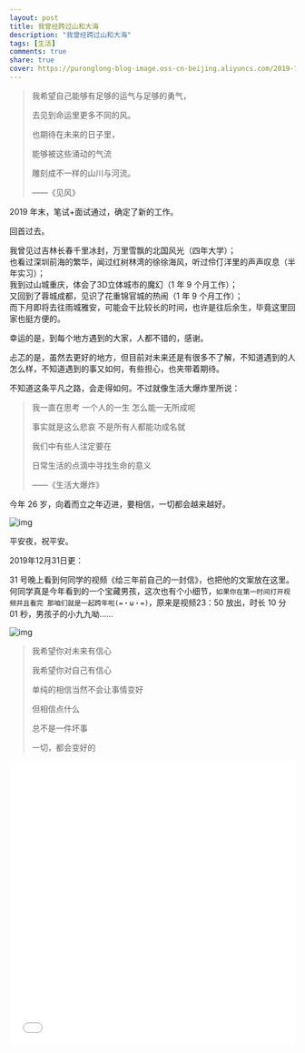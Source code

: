 ```yaml
---
layout: post
title: 我曾经跨过山和大海
description: "我曾经跨过山和大海"
tags: [生活]
comments: true
share: true
cover: https://puronglong-blog-image.oss-cn-beijing.aliyuncs.com/2019-12-24-115716.jpg
---
```


> 我希望自己能够有足够的运气与足够的勇气，
> 
> 去见到命运里更多不同的风。
> 
> 也期待在未来的日子里，
> 
> 能够被这些涌动的气流
> 
> 雕刻成不一样的山川与河流。
> 
> ——《见风》

<!-- more -->

2019 年末，笔试+面试通过，确定了新的工作。

回首过去。

我曾见过吉林长春千里冰封，万里雪飘的北国风光（四年大学）；<br>
也看过深圳前海的繁华，闻过红树林湾的徐徐海风，听过伶仃洋里的声声叹息（半年实习）；<br>
我到过山城重庆，体会了3D立体城市的魔幻（1 年 9 个月工作）；<br>
又回到了蓉城成都，见识了花重锦官城的热闹（1 年 9 个月工作）；<br>
而下月即将去往雨城雅安，可能会干比较长的时间，也许是往后余生，毕竟这里回家也挺方便的。

幸运的是，到每个地方遇到的大家，人都不错的，感谢。

忐忑的是，虽然去更好的地方，但目前对未来还是有很多不了解，不知道遇到的人怎么样，不知道遇到的事又如何，有些担心，也夹带着期待。

不知道这条平凡之路，会走得如何。不过就像生活大爆炸里所说：

> 我一直在思考 一个人的一生 怎么能一无所成呢
> 
> 事实就是这么悲哀 不是所有人都能功成名就
> 
> 我们中有些人注定要在
> 
> 日常生活的点滴中寻找生命的意义
> 
> ——《生活大爆炸》

今年 26 岁，向着而立之年迈进，要相信，一切都会越来越好。

![img](https://puronglong-blog-image.oss-cn-beijing.aliyuncs.com/2019-12-25-004834.jpg)

平安夜，祝平安。

2019年12月31日更：

31 号晚上看到何同学的视频《给三年前自己的一封信》，也把他的文案放在这里。何同学真是今年看到的一个宝藏男孩，这次也有个小细节，`如果你在第一时间打开视频并且看完 那咱们就是一起跨年啦‍(=・ω・=)`，原来是视频23：50 放出，时长 10 分 01 秒，男孩子的小九九呦......

![img](https://puronglong-blog-image.oss-cn-beijing.aliyuncs.com/2020-01-01-024430.png)

> 我希望你对未来有信心
> 
> 我希望你对自己有信心
> 
> 单纯的相信当然不会让事情变好
> 
> 但相信点什么
> 
> 总不是一件坏事
> 
> 一切，都会变好的

<iframe src="//player.bilibili.com/player.html?aid=1294586&bvid=BV19x411T71D&cid=1975202&page=1&high_quality=1&danmaku=0" scrolling="no" border="0" frameborder="no" framespacing="0" allowfullscreen="true"
width="100%" height="500"></iframe>
